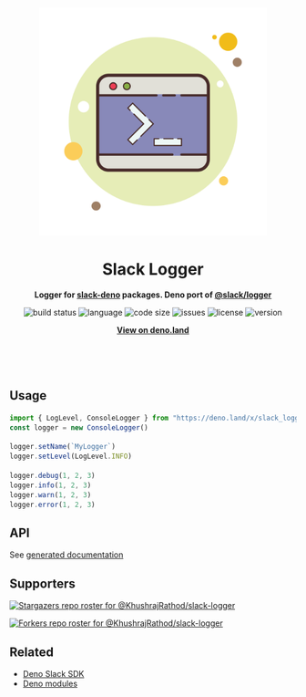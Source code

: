 <div align="center">
    <img src="assets/logo.svg" width="400" height="400" alt="slack_logger illustration">
    <h1>Slack Logger</h1>
    <p>
        <b>Logger for <a href="https://github.com/slack-deno">slack-deno</a> packages. Deno port of <a href="https://www.npmjs.com/package/@slack/logger">@slack/logger</a></b>
    </p>
    <p>
        <img alt="build status" src="https://img.shields.io/github/workflow/status/KhushrajRathod/slack-logger/Deno?label=checks" >
        <img alt="language" src="https://img.shields.io/github/languages/top/KhushrajRathod/slack-logger" >
        <img alt="code size" src="https://img.shields.io/github/languages/code-size/KhushrajRathod/slack-logger">
        <img alt="issues" src="https://img.shields.io/github/issues/KhushrajRathod/slack-logger" >
        <img alt="license" src="https://img.shields.io/github/license/KhushrajRathod/slack-logger">
        <img alt="version" src="https://img.shields.io/github/v/release/KhushrajRathod/slack-logger">
    </p>
    <p>
        <b><a href="https://deno.land/x/slack_logger">View on deno.land</a></b>
    </p>
    <br>
    <br>
    <br>
</div>

## Usage

```ts
import { LogLevel, ConsoleLogger } from "https://deno.land/x/slack_logger@3.0.2/mod.ts"
const logger = new ConsoleLogger()

logger.setName(`MyLogger`)
logger.setLevel(LogLevel.INFO)

logger.debug(1, 2, 3)
logger.info(1, 2, 3)
logger.warn(1, 2, 3)
logger.error(1, 2, 3)
```

## API

See [generated documentation](https://doc.deno.land/https/deno.land/x/slack_logger@3.0.2/mod.ts)

## Supporters

[![Stargazers repo roster for @KhushrajRathod/slack-logger](https://reporoster.com/stars/KhushrajRathod/slack-logger)](https://github.com/KhushrajRathod/slack-logger/stargazers)

[![Forkers repo roster for @KhushrajRathod/slack-logger](https://reporoster.com/forks/KhushrajRathod/slack-logger)](https://github.com/KhushrajRathod/slack-logger/network/members)

## Related

- [Deno Slack SDK](https://github.com/KhushrajRathod/slack-logger)
- [Deno modules](https://github.com/KhushrajRathod/DenoModules)
